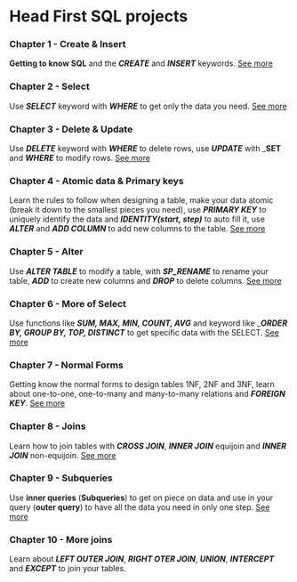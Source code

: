 # Head First SQL projects
### Chapter 1 - Create & Insert
**Getting to know SQL** and the _**CREATE**_ and _**INSERT**_ keywords. [See more](https://github.com/BrendaMGH/HeadFirst-SQL/tree/e79f5025204c1b1320fc3fd44ae5ea6337a47f09)
### Chapter 2 - Select
Use _**SELECT**_ keyword with _**WHERE**_ to get only the data you need. [See more](https://github.com/BrendaMGH/HeadFirst-SQL/tree/c145962fe51140cb558d24f07e6c74dd51d6b1cc)
### Chapter 3 - Delete & Update
Use _**DELETE**_ keyword with _**WHERE**_ to delete rows, use _**UPDATE**_ with _**SET** and _**WHERE**_ to modify rows. [See more](https://github.com/BrendaMGH/HeadFirst-SQL/tree/0f8f9c7bb1fe09258926de7bd158ce240a781949)
### Chapter 4 - Atomic data & Primary keys
Learn the rules to follow when designing a table, make your data atomic (break it down to the smallest pieces you need), use _**PRIMARY KEY**_ to uniquely identify the data and _**IDENTITY(start, step)**_ to auto fill it, use _**ALTER**_ and _**ADD COLUMN**_ to add new columns to the table. [See more](https://github.com/BrendaMGH/HeadFirst-SQL/tree/9bb7554b90bb972f2ffc1a9c904d5f9c4a270828) 
### Chapter 5 - Alter
Use _**ALTER TABLE**_ to modify a table, with _**SP_RENAME**_ to rename your table, _**ADD**_ to create new columns and _**DROP**_ to delete columns. [See more](https://github.com/BrendaMGH/HeadFirst-SQL/tree/dd1bebd581da4103fa8e051aa1436d9f0fc92c30)
### Chapter 6 - More of Select
Use functions like _**SUM, MAX, MIN, COUNT, AVG**_ and keyword like __**ORDER BY, GROUP BY, TOP, DISTINCT**_ to get specific data with the SELECT. [See more](https://github.com/BrendaMGH/HeadFirst-SQL/tree/502583b541683c8b18825c0c8bd47470d8dde857) 
### Chapter 7 - Normal Forms
Getting know the normal forms to design tables 1NF, 2NF and 3NF, learn about one-to-one, one-to-many and many-to-many relations and _**FOREIGN KEY**_. [See more](https://github.com/BrendaMGH/HeadFirst-SQL/tree/01e2c62e4ae2ac6914ee17d8a083479c1735f5b4) 
### Chapter 8 - Joins
Learn how to join tables with _**CROSS JOIN**_, _**INNER JOIN**_ equijoin and _**INNER JOIN**_ non-equijoin. [See more](https://github.com/BrendaMGH/HeadFirst-SQL/tree/0ed6893addceb35f8b72c723b51d2170fa974b92) 
### Chapter 9 - Subqueries
Use **inner queries** (**Subqueries**) to get on piece on data and use in your query (**outer query**) to have all the data you need in only one step. [See more](https://github.com/BrendaMGH/HeadFirst-SQL/tree/bbd8c25e8d5fc332c385b8855b2e38b858f24b29)  
### Chapter 10 - More joins
Learn about _**LEFT OUTER JOIN**_, _**RIGHT OTER JOIN**_, _**UNION**_, _**INTERCEPT**_ and _**EXCEPT**_ to join your tables.      
   
